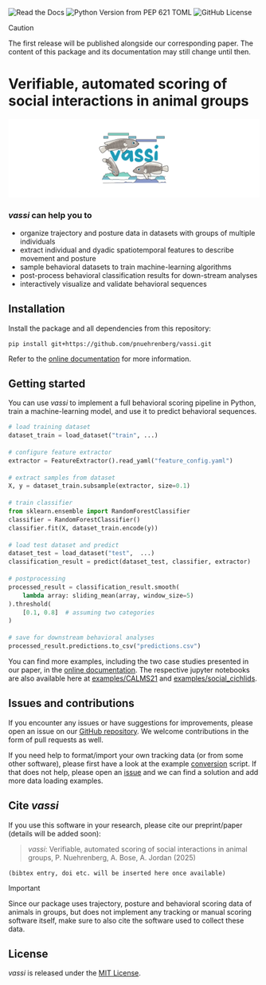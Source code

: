 ![Read the Docs](https://img.shields.io/readthedocs/vassi)
![Python Version from PEP 621 TOML](https://img.shields.io/python/required-version-toml?tomlFilePath=https%3A%2F%2Fraw.githubusercontent.com%2Fpnuehrenberg%2Fvassi%2Frefs%2Fheads%2Fmain%2Fpyproject.toml)
![GitHub License](https://img.shields.io/github/license/pnuehrenberg/vassi?label=license)


> [!CAUTION]
> The first release will be published alongside our corresponding paper. The content of this package and its documentation may still change until then.

# Verifiable, automated scoring of social interactions in animal groups

![vassi logo](docs/source/vassi_logo_large.svg)

### *vassi* can help you to

- organize trajectory and posture data in datasets with groups of multiple individuals
- extract individual and dyadic spatiotemporal features to describe movement and posture
- sample behavioral datasets to train machine-learning algorithms
- post-process behavioral classification results for down-stream analyses
- interactively visualize and validate behavioral sequences

## Installation

Install the package and all dependencies from this repository:

```
pip install git+https://github.com/pnuehrenberg/vassi.git
```

Refer to the [online documentation](https://vassi.readthedocs.io/en/latest/) for more information.

## Getting started

You can use *vassi* to implement a full behavioral scoring pipeline in Python, train a machine-learning model, and use it to predict behavioral sequences.

```python
# load training dataset
dataset_train = load_dataset("train", ...)

# configure feature extractor
extractor = FeatureExtractor().read_yaml("feature_config.yaml")

# extract samples from dataset
X, y = dataset_train.subsample(extractor, size=0.1)

# train classifier
from sklearn.ensemble import RandomForestClassifier
classifier = RandomForestClassifier()
classifier.fit(X, dataset_train.encode(y))

# load test dataset and predict
dataset_test = load_dataset("test",  ...)
classification_result = predict(dataset_test, classifier, extractor)

# postprocessing
processed_result = classification_result.smooth(
    lambda array: sliding_mean(array, window_size=5)
).threshold(
    [0.1, 0.8]  # assuming two categories
)

# save for downstream behavioral analyses
processed_result.predictions.to_csv("predictions.csv")
```

You can find more examples, including the two case studies presented in our paper, in the [online documentation](https://vassi.readthedocs.io/en/latest/). The respective jupyter notebooks are also available here at [examples/CALMS21](https://github.com/pnuehrenberg/vassi/tree/main/examples/CALMS21) and [examples/social_cichlids](https://github.com/pnuehrenberg/vassi/tree/main/examples/social_cichlids).

## Issues and contributions

If you encounter any issues or have suggestions for improvements, please open an issue on our [GitHub repository](https://github.com/pnuehrenberg/vassi/issues). We welcome contributions in the form of pull requests as well.

If you need help to format/import your own tracking data (or from some other software), please first have a look at the example [conversion](https://github.com/pnuehrenberg/vassi/blob/main/src/case_studies/calms21/convert.py) script.  If that does not help, please open an [issue](https://github.com/pnuehrenberg/vassi/issues) and we can find a solution and add more data loading examples.

## Cite *vassi*

If you use this software in your research, please cite our preprint/paper (details will be added soon):

> *vassi*: Verifiable, automated scoring of social interactions in animal groups, P. Nuehrenberg, A. Bose, A. Jordan (2025)

    (bibtex entry, doi etc. will be inserted here once available)

> [!IMPORTANT]
> Since our package uses trajectory, posture and behavioral scoring data of animals in groups, but does not implement any tracking or manual scoring software itself, make sure to also cite the software used to collect these data.

## License

*vassi* is released under the [MIT License](https://github.com/pnuehrenberg/vassi/blob/main/LICENSE).
